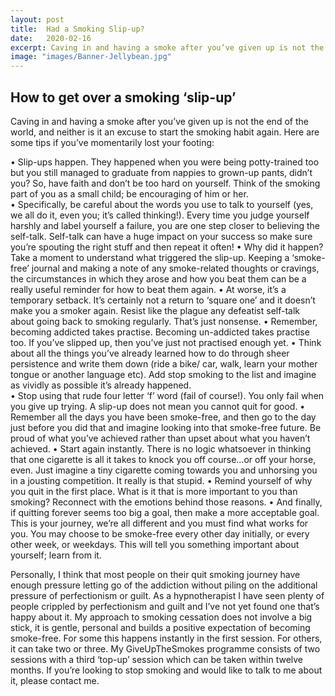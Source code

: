 ```yaml
---
layout: post
title:  Had a Smoking Slip-up?
date:   2020-02-16
excerpt: Caving in and having a smoke after you’ve given up is not the end of the world, and neither is it an excuse to start the smoking habit again.  Here are some tips if you’ve momentarily lost your footing
image: "images/Banner-Jellybean.jpg"
---
```

## How to get over a smoking ‘slip-up’ 

Caving in and having a smoke after you’ve given up is not the end of the world, and neither is it an excuse to start the smoking habit again.  Here are some tips if you’ve momentarily lost your footing:

•	Slip-ups happen. They happened when you were being potty-trained too but you still managed to graduate from nappies to grown-up pants, didn’t you? So, have faith and don’t be too hard on yourself. Think of the smoking part of you as a small child; be encouraging of him or her.  
•	Specifically, be careful about the words you use to talk to yourself (yes, we all do it, even you; it’s called thinking!). Every time you judge yourself harshly and label yourself a failure, you are one step closer to believing the self-talk. Self-talk can have a huge impact on your success so make sure you’re spouting the right stuff and then repeat it often! 
•	Why did it happen? Take a moment to understand what triggered the slip-up. Keeping a ‘smoke-free’ journal and making a note of any smoke-related thoughts or cravings, the circumstances in which they arose and how you beat them can be a really useful reminder for how to beat them again. 
•	At worse, it’s a temporary setback. It’s certainly not a return to ‘square one’ and it doesn’t make you a smoker again. Resist like the plague any defeatist self-talk about going back to smoking regularly. That’s just nonsense. 
•	Remember, becoming addicted takes practise. Becoming un-addicted takes practise too. If you’ve slipped up, then you’ve just not practised enough yet. 
•	Think about all the things you’ve already learned how to do through sheer persistence and write them down (ride a bike/ car, walk, learn your mother tongue or another language etc). Add stop smoking to the list and imagine as vividly as possible it’s already happened.   
•	Stop using that rude four letter ‘f’ word (fail of course!). You only fail when you give up trying. A slip-up does not mean you cannot quit for good.
•	Remember all the days you have been smoke-free, and then go to the day just before you did that and imagine looking into that smoke-free future. Be proud of what you’ve achieved rather than upset about what you haven’t achieved.
•	Start again instantly. There is no logic whatsoever in thinking that one cigarette is all it takes to knock you off course...or off your horse, even. Just imagine a tiny cigarette coming towards you and unhorsing you in a jousting competition. It really is that stupid. 
•	Remind yourself of why you quit in the first place. What is it that is more important to you than smoking? Reconnect with the emotions behind those reasons. 
•	And finally, if quitting forever seems too big a goal, then make a more acceptable goal. This is your journey, we’re all different and you must find what works for you. You may choose to be smoke-free every other day initially, or every other week, or weekdays. This will tell you something important about yourself; learn from it. 

Personally, I think that most people on their quit smoking journey have enough pressure letting go of the addiction without piling on the additional pressure of perfectionism or guilt. As a hypnotherapist I have seen plenty of people crippled by perfectionism and guilt and I’ve not yet found one that’s happy about it. My approach to smoking cessation does not involve a big stick, it is gentle, personal and builds a positive expectation of becoming smoke-free. For some this happens instantly in the first session. For others, it can take two or three. My GiveUpTheSmokes programme consists of two sessions with a third ‘top-up’ session which can be taken within twelve months. If you’re looking to stop smoking and would like to talk to me about it, please contact me.   